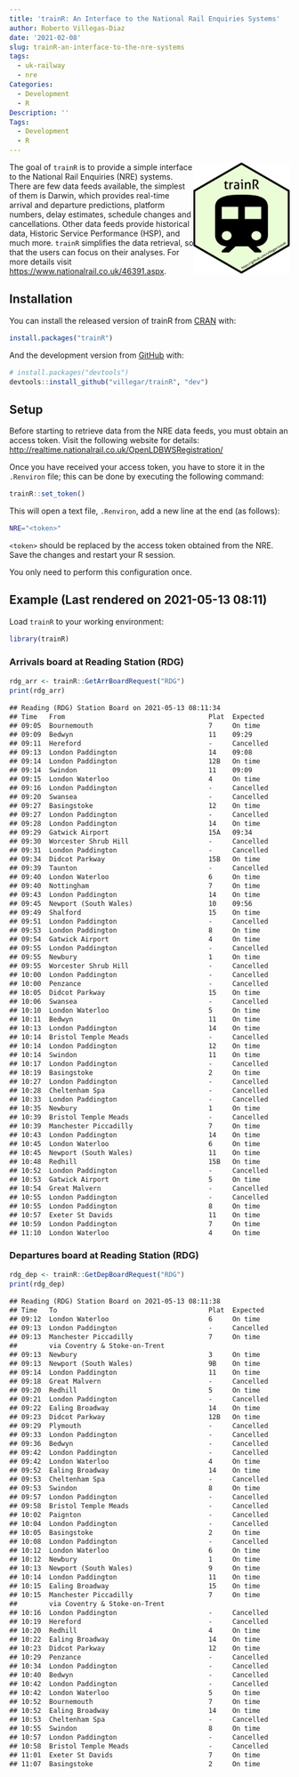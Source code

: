 ```yaml
---
title: 'trainR: An Interface to the National Rail Enquiries Systems'
author: Roberto Villegas-Diaz
date: '2021-02-08'
slug: trainR-an-interface-to-the-nre-systems
tags:
  - uk-railway
  - nre
Categories:
  - Development
  - R
Description: ''
Tags:
  - Development
  - R
---
```


<img src="https://raw.githubusercontent.com/villegar/trainR/main/inst/images/logo.png" alt="logo" align="right" height=200px/>

The goal of `trainR` is to provide a simple interface to the 
National Rail Enquiries (NRE) systems. There are few data feeds 
available, the simplest of them is Darwin, which provides real-time 
arrival and departure predictions, platform numbers, delay estimates, 
schedule changes and cancellations. Other data feeds provide historical 
data, Historic Service Performance (HSP), and much more. `trainR` 
simplifies the data retrieval, so that the users can focus on their 
analyses. For more details visit 
https://www.nationalrail.co.uk/46391.aspx.

## Installation

You can install the released version of trainR from [CRAN](https://CRAN.R-project.org) with:

``` r
install.packages("trainR")
```

And the development version from [GitHub](https://github.com/) with:

``` r
# install.packages("devtools")
devtools::install_github("villegar/trainR", "dev")
```

## Setup
Before starting to retrieve data from the NRE data feeds, you must obtain an access token. 
Visit the following website for details: http://realtime.nationalrail.co.uk/OpenLDBWSRegistration/

Once you have received your access token, you have to store it in the `.Renviron` file; this can be 
done by executing the following command:


```r
trainR::set_token()
```

This will open a text file, `.Renviron`, add a new line at the end (as follows):

```bash
NRE="<token>"
```

`<token>` should be replaced by the access token obtained from the NRE. Save the changes and restart 
your R session.

You only need to perform this configuration once.

## Example (Last rendered on 2021-05-13 08:11)

Load `trainR` to your working environment:

```r
library(trainR)
```

### Arrivals board at Reading Station (RDG)


```r
rdg_arr <- trainR::GetArrBoardRequest("RDG")
print(rdg_arr)
```

```
## Reading (RDG) Station Board on 2021-05-13 08:11:34
## Time   From                                    Plat  Expected
## 09:05  Bournemouth                             7     On time
## 09:09  Bedwyn                                  11    09:29
## 09:11  Hereford                                -     Cancelled
## 09:13  London Paddington                       14    09:08
## 09:14  London Paddington                       12B   On time
## 09:14  Swindon                                 11    09:09
## 09:15  London Waterloo                         4     On time
## 09:16  London Paddington                       -     Cancelled
## 09:20  Swansea                                 -     Cancelled
## 09:27  Basingstoke                             12    On time
## 09:27  London Paddington                       -     Cancelled
## 09:28  London Paddington                       14    On time
## 09:29  Gatwick Airport                         15A   09:34
## 09:30  Worcester Shrub Hill                    -     Cancelled
## 09:31  London Paddington                       -     Cancelled
## 09:34  Didcot Parkway                          15B   On time
## 09:39  Taunton                                 -     Cancelled
## 09:40  London Waterloo                         6     On time
## 09:40  Nottingham                              7     On time
## 09:43  London Paddington                       14    On time
## 09:45  Newport (South Wales)                   10    09:56
## 09:49  Shalford                                15    On time
## 09:51  London Paddington                       -     Cancelled
## 09:53  London Paddington                       8     On time
## 09:54  Gatwick Airport                         4     On time
## 09:55  London Paddington                       -     Cancelled
## 09:55  Newbury                                 1     On time
## 09:55  Worcester Shrub Hill                    -     Cancelled
## 10:00  London Paddington                       -     Cancelled
## 10:00  Penzance                                -     Cancelled
## 10:05  Didcot Parkway                          15    On time
## 10:06  Swansea                                 -     Cancelled
## 10:10  London Waterloo                         5     On time
## 10:11  Bedwyn                                  11    On time
## 10:13  London Paddington                       14    On time
## 10:14  Bristol Temple Meads                    -     Cancelled
## 10:14  London Paddington                       12    On time
## 10:14  Swindon                                 11    On time
## 10:17  London Paddington                       -     Cancelled
## 10:19  Basingstoke                             2     On time
## 10:27  London Paddington                       -     Cancelled
## 10:28  Cheltenham Spa                          -     Cancelled
## 10:33  London Paddington                       -     Cancelled
## 10:35  Newbury                                 1     On time
## 10:39  Bristol Temple Meads                    -     Cancelled
## 10:39  Manchester Piccadilly                   7     On time
## 10:43  London Paddington                       14    On time
## 10:45  London Waterloo                         6     On time
## 10:45  Newport (South Wales)                   11    On time
## 10:48  Redhill                                 15B   On time
## 10:52  London Paddington                       -     Cancelled
## 10:53  Gatwick Airport                         5     On time
## 10:54  Great Malvern                           -     Cancelled
## 10:55  London Paddington                       -     Cancelled
## 10:55  London Paddington                       8     On time
## 10:57  Exeter St Davids                        11    On time
## 10:59  London Paddington                       7     On time
## 11:10  London Waterloo                         4     On time
```

### Departures board at Reading Station (RDG)


```r
rdg_dep <- trainR::GetDepBoardRequest("RDG")
print(rdg_dep)
```

```
## Reading (RDG) Station Board on 2021-05-13 08:11:38
## Time   To                                      Plat  Expected
## 09:12  London Waterloo                         6     On time
## 09:13  London Paddington                       -     Cancelled
## 09:13  Manchester Piccadilly                   7     On time
##        via Coventry & Stoke-on-Trent           
## 09:13  Newbury                                 3     On time
## 09:13  Newport (South Wales)                   9B    On time
## 09:14  London Paddington                       11    On time
## 09:18  Great Malvern                           -     Cancelled
## 09:20  Redhill                                 5     On time
## 09:21  London Paddington                       -     Cancelled
## 09:22  Ealing Broadway                         14    On time
## 09:23  Didcot Parkway                          12B   On time
## 09:29  Plymouth                                -     Cancelled
## 09:33  London Paddington                       -     Cancelled
## 09:36  Bedwyn                                  -     Cancelled
## 09:42  London Paddington                       -     Cancelled
## 09:42  London Waterloo                         4     On time
## 09:52  Ealing Broadway                         14    On time
## 09:53  Cheltenham Spa                          -     Cancelled
## 09:53  Swindon                                 8     On time
## 09:57  London Paddington                       -     Cancelled
## 09:58  Bristol Temple Meads                    -     Cancelled
## 10:02  Paignton                                -     Cancelled
## 10:04  London Paddington                       -     Cancelled
## 10:05  Basingstoke                             2     On time
## 10:08  London Paddington                       -     Cancelled
## 10:12  London Waterloo                         6     On time
## 10:12  Newbury                                 1     On time
## 10:13  Newport (South Wales)                   9     On time
## 10:14  London Paddington                       11    On time
## 10:15  Ealing Broadway                         15    On time
## 10:15  Manchester Piccadilly                   7     On time
##        via Coventry & Stoke-on-Trent           
## 10:16  London Paddington                       -     Cancelled
## 10:19  Hereford                                -     Cancelled
## 10:20  Redhill                                 4     On time
## 10:22  Ealing Broadway                         14    On time
## 10:23  Didcot Parkway                          12    On time
## 10:29  Penzance                                -     Cancelled
## 10:34  London Paddington                       -     Cancelled
## 10:40  Bedwyn                                  -     Cancelled
## 10:42  London Paddington                       -     Cancelled
## 10:42  London Waterloo                         5     On time
## 10:52  Bournemouth                             7     On time
## 10:52  Ealing Broadway                         14    On time
## 10:53  Cheltenham Spa                          -     Cancelled
## 10:55  Swindon                                 8     On time
## 10:57  London Paddington                       -     Cancelled
## 10:58  Bristol Temple Meads                    -     Cancelled
## 11:01  Exeter St Davids                        7     On time
## 11:07  Basingstoke                             2     On time
```

